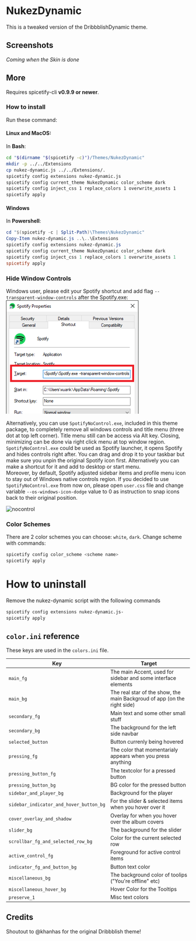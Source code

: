 # NukezDynamic

This is a tweaked version of the DribbblishDynamic theme.

## Screenshots

*Coming when the Skin is done*

## More

Requires spicetify-cli **v0.9.9 or newer**.

### How to install

Run these command:

#### Linux and MacOS:

In **Bash**:

```bash
cd "$(dirname "$(spicetify -c)")/Themes/NukezDynamic"
mkdir -p ../../Extensions
cp nukez-dynamic.js ../../Extensions/.
spicetify config extensions nukez-dynamic.js
spicetify config current_theme NukezDynamic color_scheme dark
spicetify config inject_css 1 replace_colors 1 overwrite_assets 1
spicetify apply
```

#### Windows

In **Powershell**:

```powershell
cd "$(spicetify -c | Split-Path)\Themes\NukezDynamic"
Copy-Item nukez-dynamic.js ..\..\Extensions
spicetify config extensions nukez-dynamic.js
spicetify config current_theme NukezDynamic color_scheme dark
spicetify config inject_css 1 replace_colors 1 overwrite_assets 1
spicetify apply
```

### Hide Window Controls

Windows user, please edit your Spotify shortcut and add flag `--transparent-window-controls` after the Spotify.exe:
![instruction1](./windows-shortcut-instruction.png)

Alternatively, you can use `SpotifyNoControl.exe`, included in this theme package, to completely remove all windows controls and title menu (three dot at top left corner). Title menu still can be access via Alt key. Closing, minimizing can be done via right click menu at top window region.  
`SpotifyNoControl.exe` could be used as Spotify launcher, it opens Spotify and hides controls right after. You can drag and drop it to your taskbar but make sure you unpin the original Spotify icon first. Alternatively you can make a shortcut for it and add to desktop or start menu.  
Moreover, by default, Spotify adjusted sidebar items and profile menu icon to stay out of Windows native controls region. If you decided to use `SpotifyNoControl.exe` from now on, please open `user.css` file and change variable `--os-windows-icon-dodge` value to 0 as instruction to snap icons back to their original position.

![nocontrol](https://i.imgur.com/qdZyv1t.png)

### Color Schemes

There are 2 color schemes you can choose: `white`, `dark`. Change scheme with commands:

```bash
spicetify config color_scheme <scheme name>
spicetify apply
```

# How to uninstall

Remove the nukez-dynamic script with the following commands

```bash
spicetify config extensions nukez-dynamic.js-
spicetify apply
```

## `color.ini` reference

These keys are used in the `colors.ini` file.

| Key                                     | Target                                                                   |
| --------------------------------------- | ------------------------------------------------------------------------ |
| `main_fg`                               | The main Accent, used for sidebar and some interface elements            |
| `main_bg`                               | The real star of the show, the main Backgroud of app (on the right side) |
| `secondary_fg`                          | Main text and some other small stuff                                     |
| `secondary_bg`                          | The background for the left side navbar                                  |
| `selected_button`                       | Button currenly being hovered                                            |
| `pressing_fg`                           | The color that momentarialy appears when you press anything              |
| `pressing_button_fg`                    | The textcolor for a pressed button                                       |
| `pressing_button_bg`                    | BG color for the pressed button                                          |
| `sidebar_and_player_bg`                 | Background for the player                                                |
| `sidebar_indicator_and_hover_button_bg` | For the slider & selected items when you hover over it                   |
| `cover_overlay_and_shadow`              | Overlay for when you hover over the album covers                         |
| `slider_bg`                             | The background for the slider                                            |
| `scrollbar_fg_and_selected_row_bg`      | Color for the current selected row                                       |
| `active_control_fg`                     | Foreground for active control items                                      |
| `indicator_fg_and_button_bg`            | Button text color                                                        |
| `miscellaneous_bg`                      | The background color of toolips ("You're offline" etc)                   |
| `miscellaneous_hover_bg`                | Hover Color for the Tooltips                                             |
| `preserve_1`                            | Misc text colors                                                         |

## Credits

Shoutout to @khanhas for the original Dribbblish theme!
